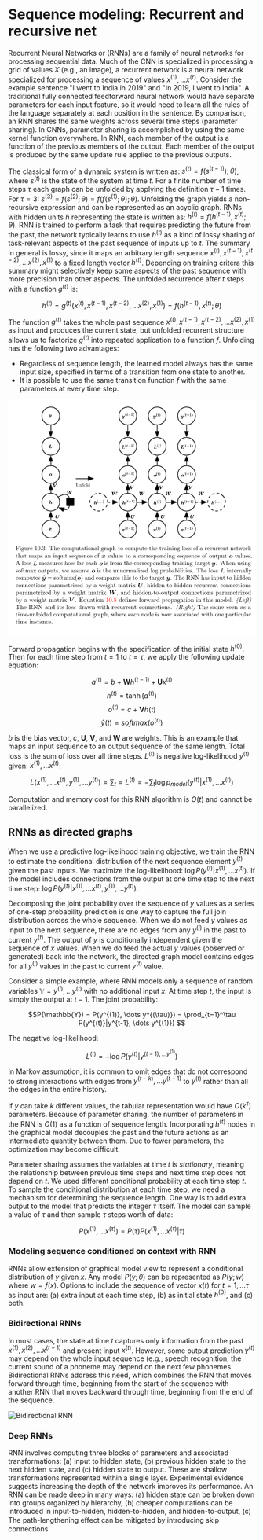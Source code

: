 # Sequence modeling: Recurrent and recursive net

Recurrent Neural Networks or (RNNs) are a family of neural networks for processing sequential data. Much of the CNN is specialized in processing a grid of values $X$ (e.g., an image), a recurrent network is a neural network specialized for processing a sequence of values $x^{(1)}, \dots x^{(r)}$. Consider the example sentence "I went to India in 2019" and "In 2019, I went to India". A traditional fully connected feedforward neural network would have separate parameters for each input feature, so it would need to learn all the rules of the language separately at each position in the sentence. By comparison, an RNN shares the same weights across several time steps (parameter sharing). In CNNs, parameter sharing is accomplished by using the same kernel function everywhere. In RNN, each member of the output is a function of the previous members of the output. Each member of the output is produced by the same update rule applied to the previous outputs. 

The classical form of a dynamic system is written as: $s^{(t)} = f(s^{(t-1)}); \theta)$, where $s^{(t)}$ is the state of the system at time $t$. For a finite number of time steps $\tau$ each graph can be unfolded by applying the definition $\tau -1$ times. For $\tau = 3$: $s^{(3)} = f(s^{(2)}; \theta) = f(f(s^{(1)}; \theta); \theta)$. Unfolding the graph yields a non-recursive expression and can be represented as an acyclic graph. RNNs with hidden units $h$ representing the state is written as: $h^{(t)} = f(h^{(t-1)}, x^{(t)}; \theta)$. RNN is trained to perform a task that requires predicting the future from the past, the network typically learns to use $h^{(t)}$ as a kind of lossy sharing of task-relevant aspects of the past sequence of inputs up to $t$. The summary in general is lossy, since it maps an arbitrary length sequence $x^{(t)}, x^{(t-1)}, x^{(t-2)}, \dots x^{(2)}, x^{(1)}$ to a fixed length vector $h^{(t)}$. Depending on training critera this summary might selectively keep some aspects of the past sequence with more precision than other aspects. The unfolded recurrence after $t$ steps with a function $g^{(t)}$ is:

$$h^{(t)} = g^{(t)}(x^{(t)}, x^{(t-1)}, x^{(t-2)}, \dots x^{(2)}, x^{(1)}) = f(h^{(t-1)}, x^{(t)}; \theta)$$

The function $g^{(t)}$ takes the whole past sequence $x^{(t)}, x^{(t-1)}, x^{(t-2)}, \dots x^{(2)}, x^{(1)}$ as input and produces the current state, but unfolded recurrent structure allows us to factorize $g^{(t)}$ into repeated application to a function $f$. Unfolding has the following two advantages:

- Regardless of sequence length, the learned model always has the same input size, specified in terms of a transition from one state to another.
- It is possible to use the same transition function $f$ with the same parameters at every time step. 

![RNN](rnn.png)

Forward propagation begins with the specification of the initial state $h^{(0)}$. Then for each time step from $t = 1$ to $t = \tau$, we apply the following update equation:

$$a^{(t)} = b + \mathbf{W}h^{(t-1)} + \mathbf{U}x^{(t)}$$
$$h^{(t)} = \tanh (a^{(t)})$$
$$o^{(t)} = c + \mathbf{V} h(t)$$
$$\hat{y}(t) = softmax(o^{(t)})$$

$b$ is the bias vector, $c$, $\mathbf{U}$, $\mathbf{V}$, and $\mathbf{W}$ are weights. This is an example that maps an input sequence to an output sequence of the same length. Total loss is the sum of loss over all time steps. $L^{(t)}$ is negative log-likelihood $y^{(t)}$ given: $x^{(1)}, \dots x^{(t)}$: 

$$L({x^{(1)}, \dots x^{(t)}, y^{(1)}, \dots y^{(t)}}) = \sum_t = L^{(t)} = -\sum_t \log p_{model}(y^{(t)} | {x^{(1)}, \dots x^{(t)}})$$

Computation and memory cost for this RNN algorithm is $O(t)$ and cannot be parallelized. 

## RNNs as directed graphs

When we use a predictive log-likelihood training objective, we train the RNN to estimate the conditional distribution of the next sequence element $y^{(t)}$ given the past inputs. We maximize the log-likelihood: $\log P(y^{(t)} | x^{(1)}, \dots x^{(t)})$. If the model includes connections from the output at one time step to the next time step: $\log P(y^{(t)} | x^{(1)}, \dots x^{(t)}, y^{(1)}, \dots y^{(t)})$. 

Decomposing the joint probability over the sequence of $y$ values as a series of one-step probability prediction is one way to capture the full join distribution across the whole sequence. When we do not feed $y$ values as input to the next sequence, there are no edges from any $y^{(i)}$ in the past to current $y^{(t)}$. The output of $y$ is conditionally independent given the sequence of $x$ values. When we do feed the actual $y$ values (observed or generated) back into the network, the directed graph model contains edges for all $y^{(i)}$ values in the past to current $y^{(t)}$ value. 

Consider a simple example, where RNN models only a sequence of random variables $\mathbb{Y} = {y^{(i)}, \dots y^{(t)}}$ with no additional input $x$. At time step $t$, the input is simply the output at $t-1$. The joint probability: 

$$P(\mathbb{Y}) = P(y^{(1)}, \dots y^{(\tau)}) = \prod_{t=1}^\tau P(y^{(t)}|y^{t-1}, \dots y^{(1)}) $$

The negative log-likelihood:

$$L^{(t)} = - \log P(y^{(t)} | y^{(t -1), \dots y^{(1)}})$$

In Markov assumption, it is common to omit edges that do not correspond to strong interactions with edges from ${y^{(t-k)}, \dots y^{(t-1)}}$ to $y^{(t)}$ rather than all the edges in the entire history. 

If $y$ can take $k$ different values, the tabular representation would have $O(k^\tau)$ parameters. Because of parameter sharing, the number of parameters in the RNN is $O(1)$ as a function of sequence length. Incorporating $h^{(t)}$ nodes in the graphical model decouples the past and the future actions as an intermediate quantity between them. Due to fewer parameters, the optimization may become difficult. 

Parameter sharing assumes the variables at time $t$ is *stationary*, meaning the relationship between previous time steps and next time step does not depend on $t$. We used different conditional probability at each time step $t$. To sample the conditional distribution at each time step, we need a mechanism for determining the sequence length. One way is to add extra output to the model that predicts the integer $\tau$ itself. The model can sample a value of $\tau$ and then sample $\tau$ steps worth of data: 

$$P(x^{(1)}, \dots x^{(\tau)}) = P(\tau)P(x^{(1)}, \dots x^{(\tau)} | \tau)$$

### Modeling sequence conditioned on context with RNN

RNNs allow extension of graphical model view to represent a conditional distribution of $y$ given $x$. Any model $P(y; \theta)$ can be represented as $P(y; w)$ where $w = f(x)$. Options to include the sequence of vector $x(t)$ for $t = 1, \dots \tau$ as input are: (a) extra input at each time step, (b) as initial state $h^{(0)}$, and (c) both.

### Bidirectional RNNs

In most cases, the state at time $t$ captures only information from the past $x^{(1)}, x^{(2)}, \dots x^{(t-1)}$ and present input $x^{(t)}$. However, some output prediction $y^{(t)}$ may depend on the whole input sequence (e.g., speech recognition, the current sound of a phoneme may depend on the next few phonemes. Bidirectional RNNs address this need, which combines the RNN that moves forward through time, beginning from the start of the sequence with another RNN that moves backward through time, beginning from the end of the sequence. 

![Bidirectional RNN](bidirection-rnn.png)

### Deep RNNs

RNN involves computing three blocks of parameters and associated transformations: (a) input to hidden state, (b) previous hidden state to the next hidden state, and (c) hidden state to output. These are shallow transformations represented within a single layer. Experimental evidence suggests increasing the depth of the network improves its performance. An RNN can be made deep in many ways: (a) hidden state can be broken down into groups organized by hierarchy, (b) cheaper computations can be introduced in input-to-hidden, hidden-to-hidden, and hidden-to-output, (c) The path-lengthening eﬀect can be mitigated by introducing skip connections.